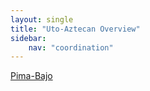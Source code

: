 ```yaml
---
layout: single
title: "Uto-Aztecan Overview"
sidebar:
    nav: "coordination"
---
```


[Pima-Bajo](/coordination/cfiles/pimabajo.pdf)